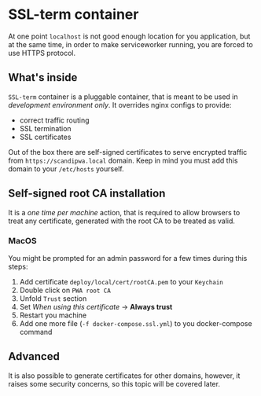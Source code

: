 # SSL-term container

At one point `localhost` is not good enough location for you application,
but at the same time, in order to make serviceworker running, you are 
forced to use HTTPS protocol.

## What's inside
`SSL-term` container is a pluggable container, that is meant to be used in *development environment only*.
It overrides nginx configs to provide:
- correct traffic routing
- SSL termination
- SSL certificates

Out of the box there are self-signed certificates to serve encrypted traffic from `https://scandipwa.local` domain.
Keep in mind you must add this domain to your `/etc/hosts` yourself.
 
## Self-signed root CA installation
 It is a *one time per machine* action, that is required to allow browsers to treat any certificate, generated with 
 the root CA to be treated as valid.


### MacOS
You might be prompted for an admin password for a few times during this steps: 
1. Add certificate `deploy/local/cert/rootCA.pem` to your `Keychain`
2. Double click on `PWA root CA`
3. Unfold `Trust` section
4. Set *When using this certificate* -> **Always trust**
5. Restart you machine
6. Add one more file (`-f docker-compose.ssl.yml`) to you docker-compose command

## Advanced
It is also possible to generate certificates for other domains, 
however, it raises some security concerns, so this topic will be covered later.
